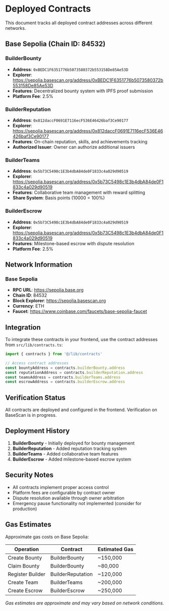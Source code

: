 # Deployed Contracts

This document tracks all deployed contract addresses across different networks.

## Base Sepolia (Chain ID: 84532)

### BuilderBounty
- **Address**: `0xBEDC1F6351776b5073580372b553158De85Ae53D`
- **Explorer**: https://sepolia.basescan.org/address/0xBEDC1F6351776b5073580372b553158De85Ae53D
- **Features**: Decentralized bounty system with IPFS proof submission
- **Platform Fee**: 2.5%

### BuilderReputation
- **Address**: `0x812daccF0691E7116ecF536E46426baf3Ce90177`
- **Explorer**: https://sepolia.basescan.org/address/0x812daccF0691E7116ecF536E46426baf3Ce90177
- **Features**: On-chain reputation, skills, and achievements tracking
- **Authorized Issuer**: Owner can authorize additional issuers

### BuilderTeams
- **Address**: `0x5b73C5498c1E3b4dbA84de0F1833c4a029d90519`
- **Explorer**: https://sepolia.basescan.org/address/0x5b73C5498c1E3b4dbA84de0F1833c4a029d90519
- **Features**: Collaborative team management with reward splitting
- **Share System**: Basis points (10000 = 100%)

### BuilderEscrow
- **Address**: `0x5b73C5498c1E3b4dbA84de0F1833c4a029d90519`
- **Explorer**: https://sepolia.basescan.org/address/0x5b73C5498c1E3b4dbA84de0F1833c4a029d90519
- **Features**: Milestone-based escrow with dispute resolution
- **Platform Fee**: 2.5%

## Network Information

### Base Sepolia
- **RPC URL**: https://sepolia.base.org
- **Chain ID**: 84532
- **Block Explorer**: https://sepolia.basescan.org
- **Currency**: ETH
- **Faucet**: https://www.coinbase.com/faucets/base-sepolia-faucet

## Integration

To integrate these contracts in your frontend, use the contract addresses from `src/lib/contracts.ts`:

```typescript
import { contracts } from '@/lib/contracts'

// Access contract addresses
const bountyAddress = contracts.builderBounty.address
const reputationAddress = contracts.builderReputation.address
const teamsAddress = contracts.builderTeams.address
const escrowAddress = contracts.builderEscrow.address
```

## Verification Status

All contracts are deployed and configured in the frontend. Verification on BaseScan is in progress.

## Deployment History

1. **BuilderBounty** - Initially deployed for bounty management
2. **BuilderReputation** - Added reputation tracking system
3. **BuilderTeams** - Added collaborative team features
4. **BuilderEscrow** - Added milestone-based escrow system

## Security Notes

- All contracts implement proper access control
- Platform fees are configurable by contract owner
- Dispute resolution available through owner arbitration
- Emergency pause functionality not implemented (consider for production)

## Gas Estimates

Approximate gas costs on Base Sepolia:

| Operation | Contract | Estimated Gas |
|-----------|----------|---------------|
| Create Bounty | BuilderBounty | ~150,000 |
| Claim Bounty | BuilderBounty | ~80,000 |
| Register Builder | BuilderReputation | ~120,000 |
| Create Team | BuilderTeams | ~200,000 |
| Create Escrow | BuilderEscrow | ~250,000 |

*Gas estimates are approximate and may vary based on network conditions.*
